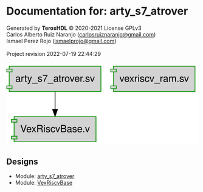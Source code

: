 # Documentation for: arty_s7_atrover

Generated by **TerosHDL** © 2020-2021 License GPLv3<br>Carlos Alberto Ruiz Naranjo (carlosruiznaranjo@gmail.com)<br>Ismael Perez Rojo (ismaelprojo@gmail.com)<br><br>Project revision 2022-07-19 22:44:29<br><br>
![system](./doc_internal/dependency_graph.svg "System")
## Designs

- Module: [arty_s7_atrover ](./doc_internal/arty_s7_atrover.md)
- Module: [VexRiscvBase ](./doc_internal/VexRiscvBase.md)

